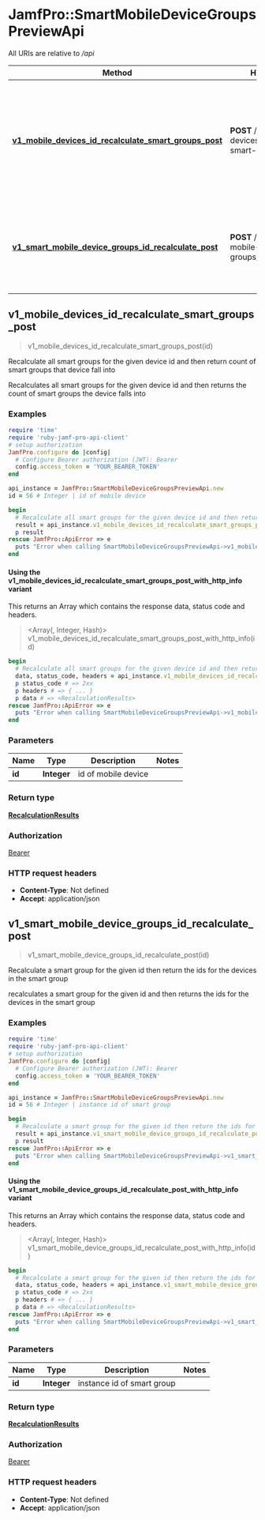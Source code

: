 # JamfPro::SmartMobileDeviceGroupsPreviewApi

All URIs are relative to */api*

| Method | HTTP request | Description |
| ------ | ------------ | ----------- |
| [**v1_mobile_devices_id_recalculate_smart_groups_post**](SmartMobileDeviceGroupsPreviewApi.md#v1_mobile_devices_id_recalculate_smart_groups_post) | **POST** /v1/mobile-devices/{id}/recalculate-smart-groups | Recalculate all smart groups for the given device id and then return count of smart groups that device fall into  |
| [**v1_smart_mobile_device_groups_id_recalculate_post**](SmartMobileDeviceGroupsPreviewApi.md#v1_smart_mobile_device_groups_id_recalculate_post) | **POST** /v1/smart-mobile-device-groups/{id}/recalculate | Recalculate a smart group for the given id then return the ids for the devices in the smart group  |


## v1_mobile_devices_id_recalculate_smart_groups_post

> <RecalculationResults> v1_mobile_devices_id_recalculate_smart_groups_post(id)

Recalculate all smart groups for the given device id and then return count of smart groups that device fall into 

Recalculates all smart groups for the given device id and then returns the count of smart groups the device falls into 

### Examples

```ruby
require 'time'
require 'ruby-jamf-pro-api-client'
# setup authorization
JamfPro.configure do |config|
  # Configure Bearer authorization (JWT): Bearer
  config.access_token = 'YOUR_BEARER_TOKEN'
end

api_instance = JamfPro::SmartMobileDeviceGroupsPreviewApi.new
id = 56 # Integer | id of mobile device

begin
  # Recalculate all smart groups for the given device id and then return count of smart groups that device fall into 
  result = api_instance.v1_mobile_devices_id_recalculate_smart_groups_post(id)
  p result
rescue JamfPro::ApiError => e
  puts "Error when calling SmartMobileDeviceGroupsPreviewApi->v1_mobile_devices_id_recalculate_smart_groups_post: #{e}"
end
```

#### Using the v1_mobile_devices_id_recalculate_smart_groups_post_with_http_info variant

This returns an Array which contains the response data, status code and headers.

> <Array(<RecalculationResults>, Integer, Hash)> v1_mobile_devices_id_recalculate_smart_groups_post_with_http_info(id)

```ruby
begin
  # Recalculate all smart groups for the given device id and then return count of smart groups that device fall into 
  data, status_code, headers = api_instance.v1_mobile_devices_id_recalculate_smart_groups_post_with_http_info(id)
  p status_code # => 2xx
  p headers # => { ... }
  p data # => <RecalculationResults>
rescue JamfPro::ApiError => e
  puts "Error when calling SmartMobileDeviceGroupsPreviewApi->v1_mobile_devices_id_recalculate_smart_groups_post_with_http_info: #{e}"
end
```

### Parameters

| Name | Type | Description | Notes |
| ---- | ---- | ----------- | ----- |
| **id** | **Integer** | id of mobile device |  |

### Return type

[**RecalculationResults**](RecalculationResults.md)

### Authorization

[Bearer](../README.md#Bearer)

### HTTP request headers

- **Content-Type**: Not defined
- **Accept**: application/json


## v1_smart_mobile_device_groups_id_recalculate_post

> <RecalculationResults> v1_smart_mobile_device_groups_id_recalculate_post(id)

Recalculate a smart group for the given id then return the ids for the devices in the smart group 

recalculates a smart group for the given id and then returns the ids for the devices in the smart group 

### Examples

```ruby
require 'time'
require 'ruby-jamf-pro-api-client'
# setup authorization
JamfPro.configure do |config|
  # Configure Bearer authorization (JWT): Bearer
  config.access_token = 'YOUR_BEARER_TOKEN'
end

api_instance = JamfPro::SmartMobileDeviceGroupsPreviewApi.new
id = 56 # Integer | instance id of smart group

begin
  # Recalculate a smart group for the given id then return the ids for the devices in the smart group 
  result = api_instance.v1_smart_mobile_device_groups_id_recalculate_post(id)
  p result
rescue JamfPro::ApiError => e
  puts "Error when calling SmartMobileDeviceGroupsPreviewApi->v1_smart_mobile_device_groups_id_recalculate_post: #{e}"
end
```

#### Using the v1_smart_mobile_device_groups_id_recalculate_post_with_http_info variant

This returns an Array which contains the response data, status code and headers.

> <Array(<RecalculationResults>, Integer, Hash)> v1_smart_mobile_device_groups_id_recalculate_post_with_http_info(id)

```ruby
begin
  # Recalculate a smart group for the given id then return the ids for the devices in the smart group 
  data, status_code, headers = api_instance.v1_smart_mobile_device_groups_id_recalculate_post_with_http_info(id)
  p status_code # => 2xx
  p headers # => { ... }
  p data # => <RecalculationResults>
rescue JamfPro::ApiError => e
  puts "Error when calling SmartMobileDeviceGroupsPreviewApi->v1_smart_mobile_device_groups_id_recalculate_post_with_http_info: #{e}"
end
```

### Parameters

| Name | Type | Description | Notes |
| ---- | ---- | ----------- | ----- |
| **id** | **Integer** | instance id of smart group |  |

### Return type

[**RecalculationResults**](RecalculationResults.md)

### Authorization

[Bearer](../README.md#Bearer)

### HTTP request headers

- **Content-Type**: Not defined
- **Accept**: application/json

